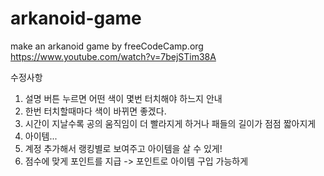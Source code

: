 # arkanoid-game

make an arkanoid game by freeCodeCamp.org
https://www.youtube.com/watch?v=7bejSTim38A

수정사항
1. 설명 버튼 누르면 어떤 색이 몇번 터치해야 하느지 안내
2. 한번 터치할때마다 색이 바뀌면 좋겠다.
3. 시간이 지날수록 공의 움직임이 더 빨라지게 하거나 패들의 길이가 점점 짧아지게
4. 아이템...
5. 계정 추가해서 랭킹별로 보여주고 아이템을 살 수 있게!
6. 점수에 맞게 포인트를 지급 -> 포인트로 아이템 구입 가능하게
